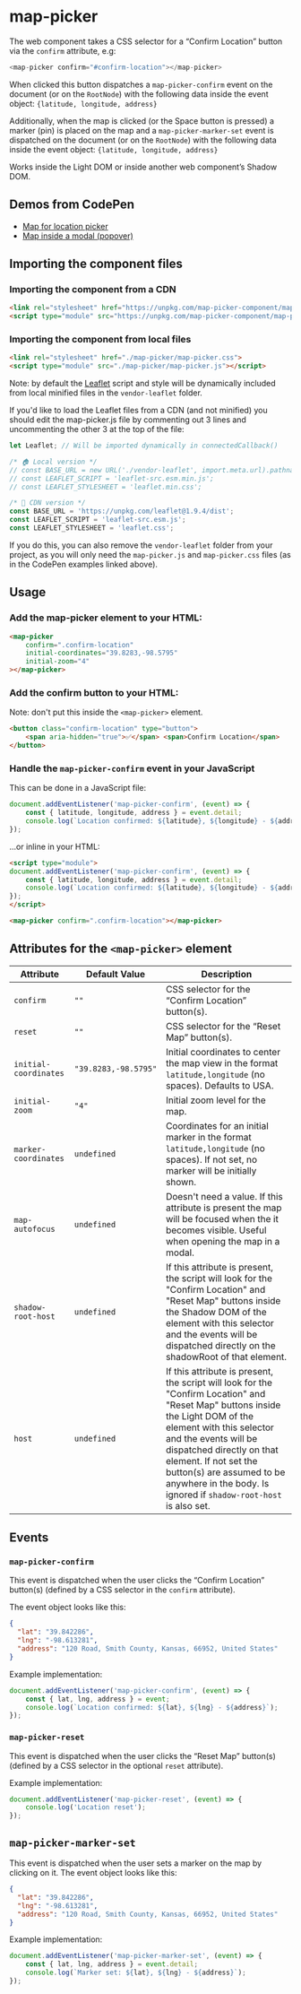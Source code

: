 # map-picker
The web component takes a CSS selector for a “Confirm Location” button via the `confirm` attribute, e.g:
```js
<map-picker confirm="#confirm-location"></map-picker>
```

When clicked this button dispatches a `map-picker-confirm` event on the document (or on the `RootNode`) with the following data inside the event object: `{latitude, longitude, address}`

Additionally, when the map is clicked (or the <knd>Space</knd> button is pressed) a marker (pin) is placed on the map and a `map-picker-marker-set` event is dispatched on the document (or on the `RootNode`) with the following data inside the event object: `{latitude, longitude, address}`

Works inside the Light DOM or inside another web component’s Shadow DOM. 

## Demos from CodePen
* [Map for location picker](https://codepen.io/nonsalant/pen/ZYGoJab)
* [Map inside a modal (popover)](https://codepen.io/nonsalant/pen/LEVmjQz)

## Importing the component files

### Importing the component from a CDN
```html
<link rel="stylesheet" href="https://unpkg.com/map-picker-component/map-picker.css">
<script type="module" src="https://unpkg.com/map-picker-component/map-picker.js"></script>
```

### Importing the component from local files
```html
<link rel="stylesheet" href="./map-picker/map-picker.css">
<script type="module" src="./map-picker/map-picker.js"></script>
```

Note: by default the [Leaflet](https://github.com/Leaflet/Leaflet) script and style will be dynamically included from local minified files in the `vendor-leaflet` folder.

If you'd like to load the Leaflet files from a CDN (and not minified) you should edit the map-picker.js file by commenting out 3 lines and uncommenting the other 3 at the top of the file:

```js
let Leaflet; // Will be imported dynamically in connectedCallback()

/* 🏠 Local version */
// const BASE_URL = new URL('./vendor-leaflet', import.meta.url).pathname;
// const LEAFLET_SCRIPT = 'leaflet-src.esm.min.js';
// const LEAFLET_STYLESHEET = 'leaflet.min.css';

/* 🔗 CDN version */
const BASE_URL = 'https://unpkg.com/leaflet@1.9.4/dist';
const LEAFLET_SCRIPT = 'leaflet-src.esm.js';
const LEAFLET_STYLESHEET = 'leaflet.css';
```
If you do this, you can also remove the `vendor-leaflet` folder from your project, as you will only need the `map-picker.js` and `map-picker.css` files (as in the CodePen examples linked above).

## Usage

### Add the map-picker element to your HTML:
```html
<map-picker 
	confirm=".confirm-location" 
	initial-coordinates="39.8283,-98.5795"
	initial-zoom="4"
></map-picker>
```

### Add the confirm button to your HTML:
Note: don't put this inside the `<map-picker>` element. 
```html
<button class="confirm-location" type="button">
    <span aria-hidden="true">✅</span> <span>Confirm Location</span>
</button>
```

### Handle the `map-picker-confirm` event in your JavaScript
This can be done in a JavaScript file:
```js
document.addEventListener('map-picker-confirm', (event) => {
    const { latitude, longitude, address } = event.detail;
    console.log(`Location confirmed: ${latitude}, ${longitude} - ${address}`);
});
```
...or inline in your HTML:
```html
<script type="module">
document.addEventListener('map-picker-confirm', (event) => {
    const { latitude, longitude, address } = event.detail;
    console.log(`Location confirmed: ${latitude}, ${longitude} - ${address}`);
});
</script>

<map-picker confirm=".confirm-location"></map-picker>
```

## Attributes for the `<map-picker>` element

| Attribute              | Default Value        | Description                                                             |
|------------------------|----------------------|-------------------------------------------------------------------------|
| `confirm`              | `""`                 | CSS selector for the “Confirm Location” button(s).                      |
| `reset`                | `""`                 | CSS selector for the “Reset Map” button(s).                             |
| `initial-coordinates`  | `"39.8283,-98.5795"` | Initial coordinates to center the map view in the format `latitude,longitude` (no spaces). Defaults to USA. |
| `initial-zoom`         | `"4"`                | Initial zoom level for the map.                                         |
| `marker-coordinates`   | `undefined`          | Coordinates for an initial marker in the format `latitude,longitude` (no spaces). If not set, no marker will be initially shown. |
| `map-autofocus`        | `undefined`          | Doesn't need a value. If this attribute is present the map will be focused when the it becomes visible. Useful when opening the map in a modal. |
| `shadow-root-host`     | `undefined`          | If this attribute is present, the script will look for the "Confirm Location" and "Reset Map" buttons inside the Shadow DOM of the element with this selector and the events will be dispatched directly on the shadowRoot of that element. |
| `host`                 | `undefined`          | If this attribute is present, the script will look for the "Confirm Location" and "Reset Map" buttons inside the Light DOM of the element with this selector and the events will be dispatched directly on that element. If not set the button(s) are assumed to be anywhere in the body. Is ignored if `shadow-root-host` is also set. |


## Events

### `map-picker-confirm`
This event is dispatched when the user clicks the “Confirm Location” button(s) (defined by a CSS selector in the `confirm` attribute).

The event object looks like this:
```json
{
  "lat": "39.842286",
  "lng": "-98.613281",
  "address": "120 Road, Smith County, Kansas, 66952, United States"
}
```
Example implementation:
```js
document.addEventListener('map-picker-confirm', (event) => {
    const { lat, lng, address } = event;
    console.log(`Location confirmed: ${lat}, ${lng} - ${address}`);
});
```

### `map-picker-reset`
This event is dispatched when the user clicks the “Reset Map” button(s) (defined by a CSS selector in the optional `reset` attribute). 

Example implementation:
```js
document.addEventListener('map-picker-reset', (event) => {
    console.log('Location reset');
});
```

## `map-picker-marker-set`
This event is dispatched when the user sets a marker on the map by clicking on it. The event object looks like this:
```json
{
  "lat": "39.842286",
  "lng": "-98.613281",
  "address": "120 Road, Smith County, Kansas, 66952, United States"
}
```
Example implementation:
```js
document.addEventListener('map-picker-marker-set', (event) => {
    const { lat, lng, address } = event.detail;
    console.log(`Marker set: ${lat}, ${lng} - ${address}`);
});
```
